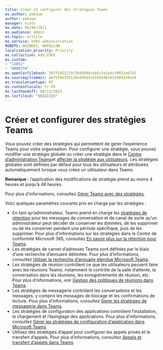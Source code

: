 ```yaml
---
title: Créer et configurer des stratégies Teams
ms.author: pebaum
author: pebaum
manager: scotv
ms.date: 08/06/2021
ms.audience: Admin
ms.topic: article
ms.service: o365-administration
ROBOTS: NOINDEX, NOFOLLOW
localization_priority: Priority
ms.collection: Adm_O365
ms.custom:
- "12851"
- "9000734"
ms.openlocfilehash: 397f545127af3b9569dceb5cfe2eec39931e67a5
ms.sourcegitcommit: ab75f66355116e995b3cb5505465b31989339e28
ms.translationtype: HT
ms.contentlocale: fr-FR
ms.lasthandoff: 08/13/2021
ms.locfileid: "58321155"
---
```

# <a name="create-and-configure-teams-policies"></a>Créer et configurer des stratégies Teams

Vous pouvez créer des stratégies qui permettent de gérer l’expérience Teams pour votre organisation. Pour configurer une stratégie, vous pouvez modifier une stratégie globale ou créer une stratégie dans le [Centre d’administration Teams](https://admin.microsoft.com/)et [affecter la stratégie aux utilisateurs](https://docs.microsoft.com/microsoftteams/assign-policies). Les stratégies globales sont définies par défaut pour tous les utilisateurs et attribuées automatiquement lorsque vous créez un utilisateur dans Teams.

**Remarque :** l’application des modifications de stratégie prend au moins 4 heures et jusqu’à 48 heures. 

Pour plus d’informations, consultez [Gérer Teams avec des stratégies](https://docs.microsoft.com/microsoftteams/manage-teams-with-policies).

Voici quelques paramètres courants pris en charge par les stratégies :

- En tant qu’administrateur, Teams prend en charge les [stratégies de rétention](https://docs.microsoft.com/microsoftteams/retention-policies) pour les messages de conversation et de canal de sorte qu’un administrateur peut décider de conserver les données, de les supprimer ou de les conserver pendant une période spécifique, puis de les supprimer. Pour plus d’informations sur les stratégies dans le Centre de conformité Microsoft 365, consultez [En savoir plus sur la rétention pour Teams](https://docs.microsoft.com/microsoftteams/assign-policies).
- Les stratégies de carnet d’adresses Teams sont définies par le biais d’une recherche d’annuaire délimitée. Pour plus d’informations, consultez [Utiliser la recherche d’annuaire étendue Microsoft Teams](https://docs.microsoft.com/MicrosoftTeams/teams-scoped-directory-search).
- Les stratégies de réunion contrôlent ce que les utilisateurs peuvent faire avec les réunions Teams, notamment le contrôle de la salle d’attente, la conversation dans les réunions, les enregistrements de réunion, etc. Pour plus d’niformations, voir [ Gestion des politiques de réunions dans Teams](https://docs.microsoft.com/microsoftteams/meeting-policies-in-teams).
- Les stratégies de messagerie contrôlent les conversations et les messages, y compris les messages de blocage et les confirmations de lecture. Pour plus d’informations, consultez [Gérer les stratégies de messagerie dans Teams](https://docs.microsoft.com/microsoftteams/messaging-policies-in-teams).
- Les stratégies de configuration des applications contrôlent l’installation, le chargement et l’épinglage des applications. Pour plus d’informations, consultez [Gérer les stratégies de configuration d’application dans Microsoft Teams](https://docs.microsoft.com/MicrosoftTeams/teams-app-setup-policies).
- Utilisez des stratégies d’appel pour configurer les appels privés et le transfert d’appels. Pour plus d’informations, consultez [Appels et transfert d’appels dans Teams](https://docs.microsoft.com/MicrosoftTeams/teams-calling-policy).

